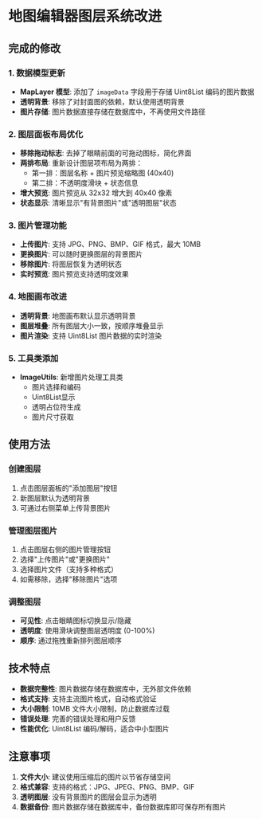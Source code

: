 # 地图编辑器图层系统改进

## 完成的修改

### 1. 数据模型更新
- **MapLayer 模型**: 添加了 `imageData` 字段用于存储 Uint8List 编码的图片数据
- **透明背景**: 移除了对封面图的依赖，默认使用透明背景
- **图片存储**: 图片数据直接存储在数据库中，不再使用文件路径

### 2. 图层面板布局优化
- **移除拖动标志**: 去掉了眼睛前面的可拖动图标，简化界面
- **两排布局**: 重新设计图层项布局为两排：
  - 第一排：图层名称 + 图片预览缩略图 (40x40)
  - 第二排：不透明度滑块 + 状态信息
- **增大预览**: 图片预览从 32x32 增大到 40x40 像素
- **状态显示**: 清晰显示"有背景图片"或"透明图层"状态

### 3. 图片管理功能
- **上传图片**: 支持 JPG、PNG、BMP、GIF 格式，最大 10MB
- **更换图片**: 可以随时更换图层的背景图片
- **移除图片**: 将图层恢复为透明状态
- **实时预览**: 图片预览支持透明度效果

### 4. 地图画布改进
- **透明背景**: 地图画布默认显示透明背景
- **图层堆叠**: 所有图层大小一致，按顺序堆叠显示
- **图片渲染**: 支持 Uint8List 图片数据的实时渲染

### 5. 工具类添加
- **ImageUtils**: 新增图片处理工具类
  - 图片选择和编码
  - Uint8List显示
  - 透明占位符生成
  - 图片尺寸获取

## 使用方法

### 创建图层
1. 点击图层面板的"添加图层"按钮
2. 新图层默认为透明背景
3. 可通过右侧菜单上传背景图片

### 管理图层图片
1. 点击图层右侧的图片管理按钮
2. 选择"上传图片"或"更换图片"
3. 选择图片文件（支持多种格式）
4. 如需移除，选择"移除图片"选项

### 调整图层
- **可见性**: 点击眼睛图标切换显示/隐藏
- **透明度**: 使用滑块调整图层透明度 (0-100%)
- **顺序**: 通过拖拽重新排列图层顺序

## 技术特点

- **数据完整性**: 图片数据存储在数据库中，无外部文件依赖
- **格式支持**: 支持主流图片格式，自动格式验证
- **大小限制**: 10MB 文件大小限制，防止数据库过载
- **错误处理**: 完善的错误处理和用户反馈
- **性能优化**: Uint8List 编码/解码，适合中小型图片

## 注意事项

1. **文件大小**: 建议使用压缩后的图片以节省存储空间
2. **格式兼容**: 支持的格式：JPG、JPEG、PNG、BMP、GIF
3. **透明图层**: 没有背景图片的图层会显示为透明
4. **数据备份**: 图片数据存储在数据库中，备份数据库即可保存所有图片
